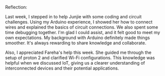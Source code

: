 Reflection:

Last week, I stepped in to help Junjie with some coding and circuit challenges. Using my Arduino experience, I showed her how to connect wires and explained the basics of circuit connections. We also spent some time debugging together. I'm glad I could assist, and it felt good to meet my own expectations. My background with Arduino definitely made things smoother. It's always rewarding to share knowledge and collaborate.

Also, I appreciated Fareha's help this week. She guided me through the setup of proton 2 and clarified Wi-Fi configurations. This knowledge was helpful when we discussed IoT, giving us a clearer understanding of interconnected devices and their potential applications.

